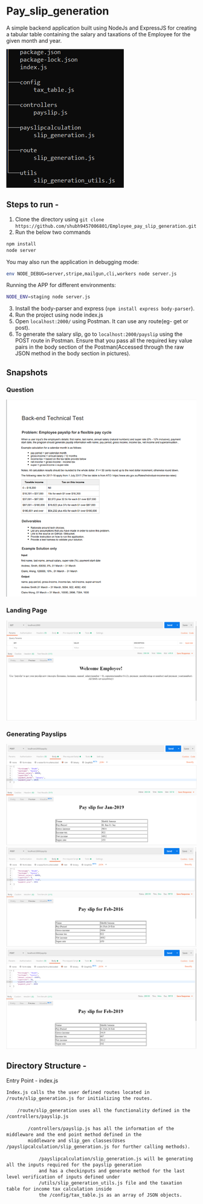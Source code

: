 # Pay_slip_generation
A simple backend application built using NodeJs and ExpressJS for creating a tabular table containing the salary and taxations of the Employee for the given month and year.

![Directory Structure](https://github.com/shubh9457006801/Employee_pay_slip_generation/blob/master/structure.PNG)

## Steps to run -

1. Clone the directory using `git clone https://github.com/shubh9457006801/Employee_pay_slip_generation.git`
2. Run the below two commands
```bash
npm install
node server
```
You may also run the application in debugging mode:

```bash
env NODE_DEBUG=server,stripe,mailgun,cli,workers node server.js
```

Running the APP for different environments:

```bash
NODE_ENV=staging node server.js

```
3. Install the body-parser and express (`npm install express body-parser`).
4. Run the project using node index.js
5. Open `localhost:2000/` using Postman. It can use any route(eg- get or post).
6. To generate the salary slip, go to `localhost:2000/payslip` using the POST route in Postman. Ensure that you pass all the required key value pairs in the body section of the Postman(Accessed through the raw JSON method in the body section in pictures).

## Snapshots

### Question

![Question](https://github.com/shubh9457006801/Employee_pay_slip_generation/blob/master/question.PNG)

### Landing Page

![Landing Page](https://github.com/shubh9457006801/Employee_pay_slip_generation/blob/master/landing_page.PNG)

### Generating Payslips

![Generating payslip](https://github.com/shubh9457006801/Employee_pay_slip_generation/blob/master/Generate_slip1.PNG)
![Generating payslip](https://github.com/shubh9457006801/Employee_pay_slip_generation/blob/master/Generate_slip2.PNG)
![Generating payslip](https://github.com/shubh9457006801/Employee_pay_slip_generation/blob/master/Generate_slip3.PNG)

## Directory Structure -

Entry Point - index.js

    Index.js calls the the user defined routes located in /route/slip_generation.js for initializing the routes.

        /route/slip_generation uses all the functionality defined in the /controllers/payslip.js
        
            /controllers/payslip.js has all the information of the middleware and the end point method defined in the 
            middleware and slip_gen classes(Uses /payslipcalculation/slip_generation.js for further calling methods).
            
                /payslipcalculation/slip_generation.js will be generating all the inputs required for the payslip generation
                and has a checkinputs and generate method for the last level verification of inputs defined under 
                /utils/slip_generation_utils.js file and the taxation table for income tax calculation inside 
                the /config/tax_table.js as an array of JSON objects.

